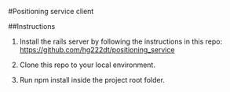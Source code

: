 #Positioning service client

##Instructions

1. Install the rails server by following the instructions in this repo: https://github.com/hg222dt/positioning_service

2. Clone this repo to your local environment.

3. Run npm install inside the project root folder.







